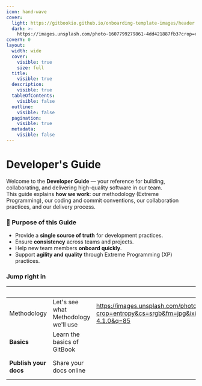 ```yaml
---
icon: hand-wave
cover:
  light: https://gitbookio.github.io/onboarding-template-images/header.png
  dark: >-
    https://images.unsplash.com/photo-1607799279861-4dd421887fb3?crop=entropy&cs=srgb&fm=jpg&ixid=M3wxOTcwMjR8MHwxfHNlYXJjaHw2fHxzb2Z0d2FyZXxlbnwwfHx8fDE3NTc4OTIwMzF8MA&ixlib=rb-4.1.0&q=85
coverY: 0
layout:
  width: wide
  cover:
    visible: true
    size: full
  title:
    visible: true
  description:
    visible: true
  tableOfContents:
    visible: false
  outline:
    visible: false
  pagination:
    visible: true
  metadata:
    visible: false
---
```


# Developer's Guide

Welcome to the **Developer Guide** — your reference for building, collaborating, and delivering high-quality software in our team.\
This guide explains **how we work**: our methodology (Extreme Programming), our coding and commit conventions, our collaboration practices, and our delivery process.

### 🎯 Purpose of this Guide

* Provide a **single source of truth** for development practices.
* Ensure **consistency** across teams and projects.
* Help new team members **onboard quickly**.
* Support **agility and quality** through Extreme Programming (XP) practices.

### Jump right in

<table data-view="cards"><thead><tr><th></th><th></th><th data-hidden data-card-cover data-type="image">Cover image</th><th data-hidden></th><th data-hidden data-card-target data-type="content-ref"></th></tr></thead><tbody><tr><td>Methodology</td><td>Let's see what Methodology we'll use</td><td data-object-fit="cover"><a href="https://images.unsplash.com/photo-1611224885990-ab7363d1f2a9?crop=entropy&#x26;cs=srgb&#x26;fm=jpg&#x26;ixid=M3wxOTcwMjR8MHwxfHNlYXJjaHwxfHxrYW5iYW58ZW58MHx8fHwxNzU3OTExMTc3fDA&#x26;ixlib=rb-4.1.0&#x26;q=85">https://images.unsplash.com/photo-1611224885990-ab7363d1f2a9?crop=entropy&#x26;cs=srgb&#x26;fm=jpg&#x26;ixid=M3wxOTcwMjR8MHwxfHNlYXJjaHwxfHxrYW5iYW58ZW58MHx8fHwxNzU3OTExMTc3fDA&#x26;ixlib=rb-4.1.0&#x26;q=85</a></td><td></td><td><a href="broken-reference">Broken link</a></td></tr><tr><td><strong>Basics</strong></td><td>Learn the basics of GitBook</td><td></td><td></td><td><a href="broken-reference">Broken link</a></td></tr><tr><td><strong>Publish your docs</strong></td><td>Share your docs online</td><td></td><td></td><td><a href="getting-started/publish-your-docs.md">publish-your-docs.md</a></td></tr></tbody></table>
